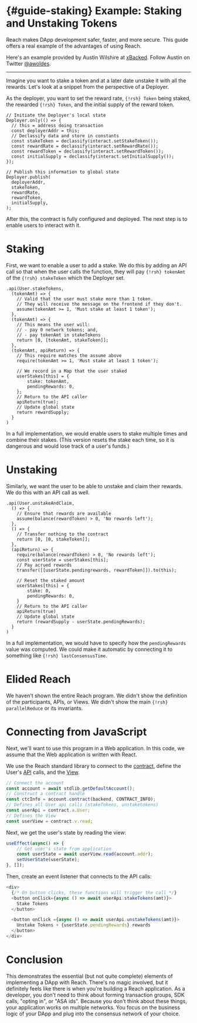# {#guide-staking} Example: Staking and Unstaking Tokens

Reach makes DApp development safer, faster, and more secure.
This guide offers a real example of the advantages of using Reach.

Here's an example provided by Austin Wilshire at [xBacked](https://twitter.com/xbacked).
Follow Austin on Twitter [@awoldes](https://twitter.com/awoldes).

---

Imagine you want to stake a token and at a later date unstake it with all the rewards.
Let's look at a snippet from the perspective of a Deployer.

As the deployer, you want to set the reward rate, `{!rsh} Token` being staked, the rewarded `{!rsh} Token`, and the initial supply of the reward token.

``` rsh
// Initiate the Deployer's local state
Deployer.only(() => {
  // this = address doing transaction
  const deployerAddr = this;
  // Declassify data and store in constants
  const stakeToken = declassify(interact.setStakeToken());
  const rewardRate = declassify(interact.setRewardRate());
  const rewardToken = declassify(interact.setRewardToken());
  const initialSupply = declassify(interact.setInitialSupply());
});

// Publish this information to global state
Deployer.publish(
  deployerAddr,
  stakeToken,
  rewardRate,
  rewardToken,
  initialSupply,
);
```

After this, the contract is fully configured and deployed.
The next step is to enable users to interact with it.

# Staking

First, we want to enable a user to add a stake.
We do this by adding an API call so that when the user calls the function, they will pay `{!rsh} tokenAmt` of the `{!rsh} stakeToken` which the Deployer set.

``` rsh
.api(User.stakeTokens,
  (tokenAmt) => {
    // Valid that the user must stake more than 1 token.
    // They will receive the message on the frontend if they don't.
    assume(tokenAmt >= 1, 'Must stake at least 1 token');
  },
  (tokenAmt) => {
    // This means the user will:
    // - pay 0 network tokens; and,
    // - pay tokenAmt in stakeTokens
    return [0, [tokenAmt, stakeToken]];
  },
  (tokenAmt, apiReturn) => {
    // This require matches the assume above
    require(tokenAmt >= 1, 'Must stake at least 1 token');

    // We record in a Map that the user staked
    userStakes[this] = {
        stake: tokenAmt,
        pendingRewards: 0,
    };
    // Return to the API caller
    apiReturn(true);
    // Update global state
    return rewardSupply;
  }
)
```

In a full implementation, we would enable users to stake multiple times and
combine their stakes.
(This version resets the stake each time, so it is dangerous and would lose
track of a user's funds.)

# Unstaking

Similarly, we want the user to be able to unstake and claim their rewards.
We do this with an API call as well.

``` rsh
.api(User.unstakeAndClaim,
  () => {
    // Ensure that rewards are available
    assume(balance(rewardToken) > 0, 'No rewards left');
  },
  () => {
    // Transfer nothing to the contract
    return [0, [0, stakeToken]];
  },
  (apiReturn) => {
    require(balance(rewardToken) > 0, 'No rewards left');
    const userState = userStakes[this];
    // Pay acrued rewards
    transfer([[userState.pendingrewards, rewardToken]]).to(this);

    // Reset the staked amount
    userStakes[this] = {
        stake: 0,
        pendingRewards: 0,
    }
    // Return to the API caller
    apiReturn(true)
    // Update global state
    return (rewardSupply - userState.pendingRewards);
  }
)
```

In a full implementation, we would have to specify how the `pendingRewards`
value was computed.
We could make it automatic by connecting it to something like `{!rsh}
lastConsensusTime`.

# Elided Reach

We haven't shown the entire Reach program.
We didn't show the definition of the participants, APIs, or Views.
We didn't show the main `{!rsh} parallelReduce` or its invariants.

# Connecting from JavaScript

Next, we'll want to use this program in a Web application.
In this code, we assume that the Web application is written with React.

We use the Reach standard library to connect to the [contract](##ref-frontends-js-ctc), define the User's [API](##ref-programs-appinit-api) calls, and the [View](##ref-programs-appinit-view).

``` js
// Connect the account
const account = await stdlib.getDefaultAccount();
// Construct a contract handle
const ctcInfo = account.contract(backend, CONTRACT_INFO);
// Defines all User api calls (stakeTokens, unstaketokens)
const userApi = contract.a.User;
// Defines the View
const userView = contract.v.read;
```

Next, we get the user's state by reading the view:

``` js
useEffect(async() => {
    // Get user's state from application
    const userState = await userView.read(account.addr);
    setUserState(userState);
}, []);
```

Then, create an event listener that connects to the API calls:

``` js
<div>
  {/* On button clicks, these functions will trigger the call */}
  <button onClick={async () => await userApi.stakeTokens(amt)}>
    Stake Tokens
  </button>

  <button onClick ={async () => await userApi.unstakeTokens(amt)}>
    Unstake Tokens + {userState.pendingRewards} rewards
  </button>
</div>
```

# Conclusion

This demonstrates the essential (but not quite complete) elements of implementing a DApp with Reach.
There's no magic involved, but it definitely feels like there is when you're building a Reach application. 
As a developer, you don't need to think about forming transaction groups, SDK calls, "opting in", or "ASA ids".
Because you don't think about these things, your application works on multiple
networks.
You focus on the business logic of your DApp and plug into the consensus network of your choice.
